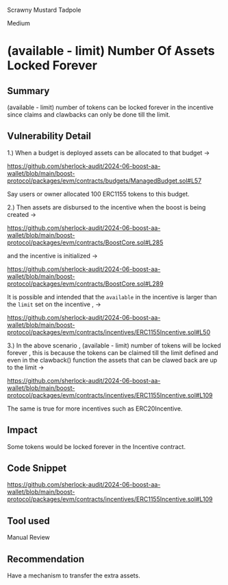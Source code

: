 Scrawny Mustard Tadpole

Medium

# (available - limit) Number Of Assets Locked Forever

## Summary

(available - limit) number of tokens can be locked forever in the incentive since claims and clawbacks can only be done till the limit.

## Vulnerability Detail

1.) When a budget is deployed assets can be allocated to that budget ->

https://github.com/sherlock-audit/2024-06-boost-aa-wallet/blob/main/boost-protocol/packages/evm/contracts/budgets/ManagedBudget.sol#L57

Say users or owner allocated 100 ERC1155 tokens to this budget.

2.) Then assets are disbursed to the incentive when the boost is being created ->

https://github.com/sherlock-audit/2024-06-boost-aa-wallet/blob/main/boost-protocol/packages/evm/contracts/BoostCore.sol#L285

and the incentive is initialized ->

https://github.com/sherlock-audit/2024-06-boost-aa-wallet/blob/main/boost-protocol/packages/evm/contracts/BoostCore.sol#L289

It is possible and intended that the `available` in the incentive  is larger than the `limit` set on the incentive , ->

https://github.com/sherlock-audit/2024-06-boost-aa-wallet/blob/main/boost-protocol/packages/evm/contracts/incentives/ERC1155Incentive.sol#L50

3.) In the above scenario , (available - limit) number of tokens will be locked forever , this is because the tokens can be claimed till the limit defined and even in the clawback() function the assets that can be clawed back are up to the limit ->

https://github.com/sherlock-audit/2024-06-boost-aa-wallet/blob/main/boost-protocol/packages/evm/contracts/incentives/ERC1155Incentive.sol#L109

The same is true for more incentives such as ERC20Incentive.


## Impact

Some tokens would be locked forever in the Incentive contract.

## Code Snippet

https://github.com/sherlock-audit/2024-06-boost-aa-wallet/blob/main/boost-protocol/packages/evm/contracts/incentives/ERC1155Incentive.sol#L109

## Tool used

Manual Review

## Recommendation

Have a mechanism to transfer the extra assets.